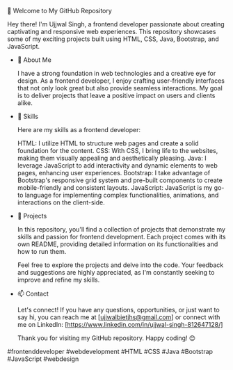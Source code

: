 👋 Welcome to My GitHub Repository

   Hey there! I'm Ujjwal Singh, a frontend developer passionate about creating captivating and responsive web experiences. This repository showcases some of my exciting projects built using HTML, CSS, Java, Bootstrap, and JavaScript.

- 👀 About Me

  I have a strong foundation in web technologies and a creative eye for design. As a frontend developer, I enjoy crafting user-friendly interfaces that not only look great but also provide seamless interactions. My goal is to deliver projects that leave a positive impact on users and clients alike.

- 🌱 Skills

     Here are my skills as a frontend developer:

     HTML: I utilize HTML to structure web pages and create a solid foundation for the content.
     CSS: With CSS, I bring life to the websites, making them visually appealing and aesthetically pleasing.
     Java: I leverage JavaScript to add interactivity and dynamic elements to web pages, enhancing user experiences.
     Bootstrap: I take advantage of Bootstrap's responsive grid system and pre-built components to create mobile-friendly and consistent layouts.
     JavaScript: JavaScript is my go-to language for implementing complex functionalities, animations, and interactions on the client-side.

- 💞️ Projects

     In this repository, you'll find a collection of projects that demonstrate my skills and passion for frontend development. Each project comes with its own README, providing detailed information on its functionalities and how to run them.

     Feel free to explore the projects and delve into the code. Your feedback and suggestions are highly appreciated, as I'm constantly seeking to improve and refine my skills.

- 📫 Contact

     Let's connect! If you have any questions, opportunities, or just want to say hi, you can reach me at [ujjwalbietjhs@gmail.com] or connect with me on LinkedIn: [https://www.linkedin.com/in/ujjwal-singh-812647128/]

     Thank you for visiting my GitHub repository. Happy coding! 😊

#frontenddeveloper #webdevelopment #HTML #CSS #Java #Bootstrap #JavaScript #webdesign
